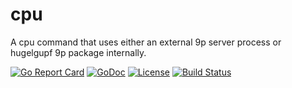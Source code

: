 # cpu
A cpu command that uses either an external 9p server process or hugelgupf 9p package internally.

[![Go Report Card](https://goreportcard.com/badge/github.com/u-root/u-root)](https://goreportcard.com/report/github.com/u-root/u-root)
[![GoDoc](https://godoc.org/github.com/u-root/u-root?status.svg)](https://godoc.org/github.com/u-root/u-root)
[![License](https://img.shields.io/badge/License-BSD%203--Clause-blue.svg)](https://github.com/u-root/u-root/blob/master/LICENSE)
[![Build Status](https://dev.azure.com/rminnich/u-root/_apis/build/status/u-root.cpu?branchName=master)](https://dev.azure.com/rminnich/u-root/_build/latest?definitionId=4&branchName=master)
